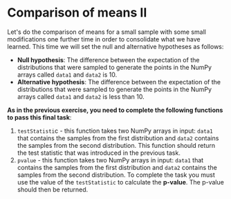 # Comparison of means II

Let's do the comparison of means for a small sample with some small modifications one further time in order to consolidate what we have learned.  This time we will set the null and alternative hypotheses as follows:

* __Null hypothesis__: The difference between the expectation of the distributions that were sampled to generate the points in the NumPy arrays called `data1` and `data2` is 10. 
* __Alternative hypothesis__: The difference between the expectation of the distributions that were sampled to generate the points in the NumPy arrays called `data1` and `data2` is less than 10. 

__As in the previous exercise, you need to complete the following functions to pass this final task__:

1. `testStatisti`c - this function takes two  NumPy arrays in input:  `data1` that contains the samples from the first distribution and `data2` contains the samples from the second distribution.  This function should return the test statistic that was introduced in the previous task.   
2. `pvalue` - this function takes two  NumPy arrays in input:  `data1` that contains the samples from the first distribution and `data2` contains the samples from the second distribution.   To complete the task you must use the value of the `testStatistic` to calculate the __p-value__.  The p-value should then be returned.
